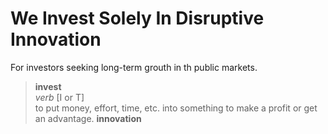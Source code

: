 # We Invest Solely In Disruptive Innovation  
For investors seeking long-term grouth in th public markets.  
> **invest**  
> _verb_ \[I or T]  
> to put money, effort, time, etc. into something to make a profit or get an advantage.
> **innovation**  
> 
